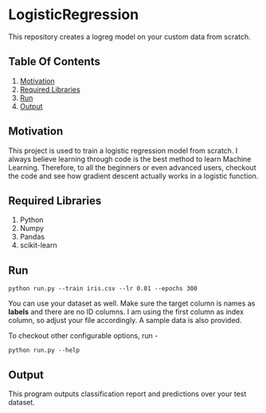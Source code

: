 # LogisticRegression
This repository creates a logreg model on your custom data from scratch.

## Table Of Contents
1. [Motivation](#motivation)
2. [Required Libraries](#required-libraries)
3. [Run](#run)
4. [Output](#output)

## Motivation
This project is used to train a logistic regression model from scratch. I always believe learning through code is the best method to learn Machine Learning. Therefore, to all the beginners or even advanced users, checkout the code and see how gradient descent actually works in a logistic function.

## Required Libraries
1. Python
2. Numpy
3. Pandas
4. scikit-learn

## Run
`python run.py --train iris.csv --lr 0.01 --epochs 300 `

You can use your dataset as well. Make sure the target column is names as **labels** and there are no ID columns. I am using the first column as index column, so adjust your file accordingly. A sample data is also provided.

To checkout other configurable options, run - 

`python run.py --help`

## Output
This program outputs classification report and predictions over your test dataset.
  
